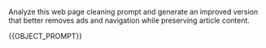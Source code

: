 Analyze this web page cleaning prompt and generate an improved version that
better removes ads and navigation while preserving article content.

{{OBJECT_PROMPT}}
